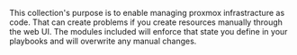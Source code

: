 This collection's purpose is to enable managing proxmox infrastracture as code.
That can create problems if you create resources manually through the web UI.
The modules included will enforce that state you define in your playbooks and will overwrite any manual changes.
